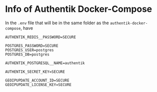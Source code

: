 # Info of Authentik Docker-Compose


In the `.env` file that will be in the same folder as the `authentik-docker-compose`, have 
```
AUTHENTIK_REDIS__PASSWORD=SECURE

POSTGRES_PASSWORD=SECURE
POSTGRES_USER=postgres
POSTGRES_DB=postgres

AUTHENTIK_POSTGRESQL__NAME=authentik

AUTHENTIK_SECRET_KEY=SECURE

GEOIPUPDATE_ACCOUNT_ID=SECURE
GEOIPUPDATE_LICENSE_KEY=SECURE
```
